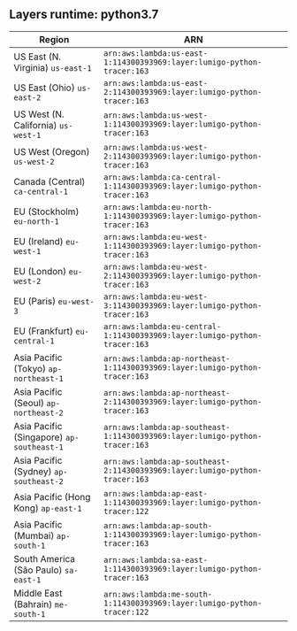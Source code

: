 Layers runtime: python3.7
----
| Region | ARN |
| --- | --- |
|US East (N. Virginia)  `us-east-1`|`arn:aws:lambda:us-east-1:114300393969:layer:lumigo-python-tracer:163`|
|US East (Ohio)  `us-east-2`|`arn:aws:lambda:us-east-2:114300393969:layer:lumigo-python-tracer:163`|
|US West (N. California)  `us-west-1`|`arn:aws:lambda:us-west-1:114300393969:layer:lumigo-python-tracer:163`|
|US West (Oregon)  `us-west-2`|`arn:aws:lambda:us-west-2:114300393969:layer:lumigo-python-tracer:163`|
|Canada (Central)  `ca-central-1`|`arn:aws:lambda:ca-central-1:114300393969:layer:lumigo-python-tracer:163`|
|EU (Stockholm)  `eu-north-1`|`arn:aws:lambda:eu-north-1:114300393969:layer:lumigo-python-tracer:163`|
|EU (Ireland)  `eu-west-1`|`arn:aws:lambda:eu-west-1:114300393969:layer:lumigo-python-tracer:163`|
|EU (London)  `eu-west-2`|`arn:aws:lambda:eu-west-2:114300393969:layer:lumigo-python-tracer:163`|
|EU (Paris)  `eu-west-3`|`arn:aws:lambda:eu-west-3:114300393969:layer:lumigo-python-tracer:163`|
|EU (Frankfurt)  `eu-central-1`|`arn:aws:lambda:eu-central-1:114300393969:layer:lumigo-python-tracer:163`|
|Asia Pacific (Tokyo)  `ap-northeast-1`|`arn:aws:lambda:ap-northeast-1:114300393969:layer:lumigo-python-tracer:163`|
|Asia Pacific (Seoul)  `ap-northeast-2`|`arn:aws:lambda:ap-northeast-2:114300393969:layer:lumigo-python-tracer:163`|
|Asia Pacific (Singapore)  `ap-southeast-1`|`arn:aws:lambda:ap-southeast-1:114300393969:layer:lumigo-python-tracer:163`|
|Asia Pacific (Sydney)  `ap-southeast-2`|`arn:aws:lambda:ap-southeast-2:114300393969:layer:lumigo-python-tracer:163`|
|Asia Pacific (Hong Kong)  `ap-east-1`|`arn:aws:lambda:ap-east-1:114300393969:layer:lumigo-python-tracer:122`|
|Asia Pacific (Mumbai)  `ap-south-1`|`arn:aws:lambda:ap-south-1:114300393969:layer:lumigo-python-tracer:163`|
|South America (São Paulo)  `sa-east-1`|`arn:aws:lambda:sa-east-1:114300393969:layer:lumigo-python-tracer:163`|
|Middle East (Bahrain)  `me-south-1`|`arn:aws:lambda:me-south-1:114300393969:layer:lumigo-python-tracer:122`|
